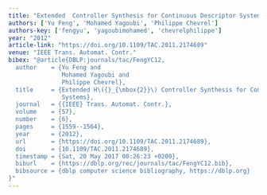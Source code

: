 ```yaml
---
title: "Extended  Controller Synthesis for Continuous Descriptor Systems"
authors: ['Yu Feng', 'Mohamed Yagoubi', 'Philippe Chevrel']
authors-key: ['fengyu', 'yagoubimohamed', 'chevrelphilippe']
year: "2012"
article-link: "https://doi.org/10.1109/TAC.2011.2174689"
venue: "IEEE Trans. Automat. Contr."
bibex: "@article{DBLP:journals/tac/FengYC12,
  author    = {Yu Feng and
               Mohamed Yagoubi and
               Philippe Chevrel},
  title     = {Extended H\({}_{\mbox{2}}\) Controller Synthesis for Continuous Descriptor
               Systems},
  journal   = {{IEEE} Trans. Automat. Contr.},
  volume    = {57},
  number    = {6},
  pages     = {1559--1564},
  year      = {2012},
  url       = {https://doi.org/10.1109/TAC.2011.2174689},
  doi       = {10.1109/TAC.2011.2174689},
  timestamp = {Sat, 20 May 2017 00:26:23 +0200},
  biburl    = {https://dblp.org/rec/journals/tac/FengYC12.bib},
  bibsource = {dblp computer science bibliography, https://dblp.org}
}"
---
```

